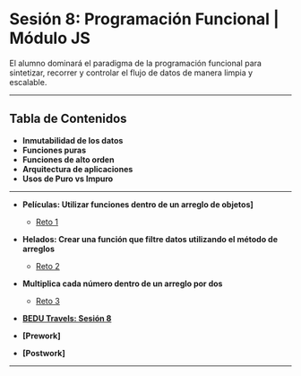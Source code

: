 # Sesión 8: Programación Funcional | Módulo JS

El alumno dominará el paradigma de la programación funcional para sintetizar, recorrer y controlar el flujo de datos de manera limpia y escalable. 


***

## Tabla de Contenidos
  
  - **Inmutabilidad de los datos**
  - **Funciones puras**
  - **Funciones de alto orden**
  - **Arquitectura de aplicaciones**
  - **Usos de Puro vs Impuro**
 
 <hr>
    
  - **Películas: Utilizar funciones dentro de un arreglo de objetos]**
    - [Reto 1](./reto1)
    
  - **Helados: Crear una función que filtre datos utilizando el método de arreglos**
    - [Reto 2](./reto2)
    
  - **Multiplica cada número dentro de un arreglo por dos**
    - [Reto 3](./reto3)
    
  - **[BEDU Travels: Sesión 8](https://github.com/mikenieva/B1-Programacion-Con-Javascript-Expert/blob/master/BEDU-Travels.md#sesi%C3%B3n-8-programaci%C3%B3n-funcional)**
  
  - **[Prework]**
  - **[Postwork]**
  
***


